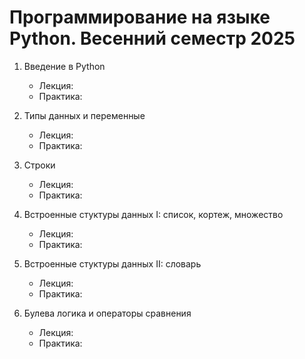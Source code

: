 # Программирование на языке Python. Весенний семестр 2025

1. Введение в Python

    * Лекция:
    * Практика:

2. Типы данных и переменные
    * Лекция:
    * Практика:
3. Строки
    * Лекция:
    * Практика:
4. Встроенные стуктуры данных I: список, кортеж, множество
    * Лекция:
    * Практика:
5. Встроенные стуктуры данных II: словарь

    * Лекция:
    * Практика:
    
6. Булева логика и операторы сравнения
    * Лекция:
    * Практика: